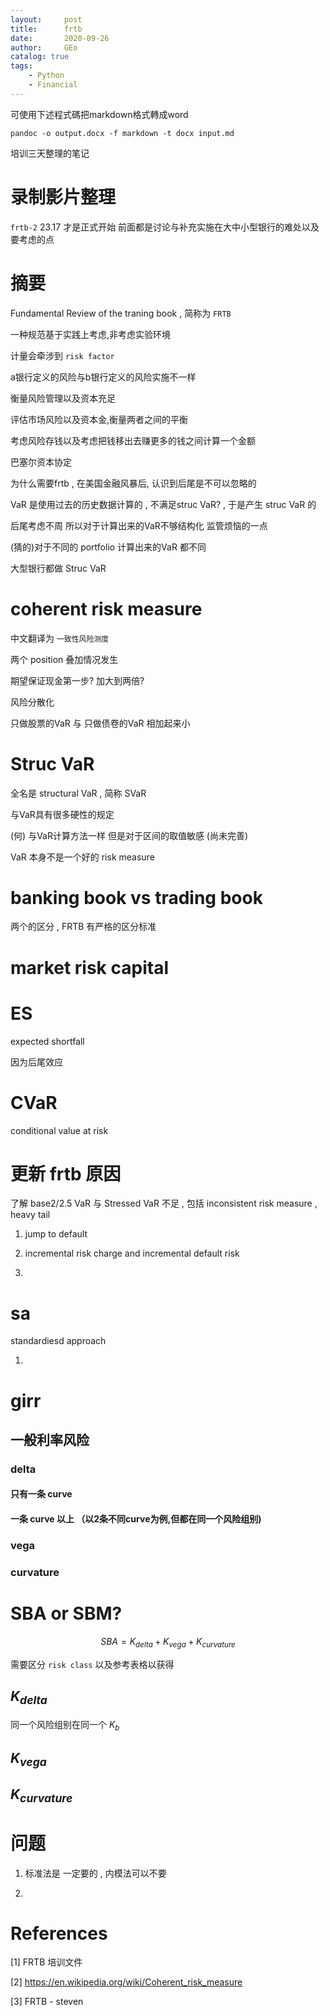 ```yaml
---
layout:     post
title:      frtb
date:       2020-09-26
author:     GEo
catalog: true
tags:
    - Python
    - Financial
---
```


可使用下述程式碼把markdown格式轉成word

```
pandoc -o output.docx -f markdown -t docx input.md
```

培训三天整理的笔记

# 录制影片整理

`frtb-2` 23.17 才是正式开始 前面都是讨论与补充实施在大中小型银行的难处以及要考虑的点 

# 摘要

Fundamental Review of the traning book , 简称为 `FRTB`

一种规范基于实践上考虑,非考虑实验环境

计量会牵涉到 `risk factor`

a银行定义的风险与b银行定义的风险实施不一样

衡量风险管理以及资本充足

评估市场风险以及资本金,衡量两者之间的平衡

考虑风险存钱以及考虑把钱移出去赚更多的钱之间计算一个金额

巴塞尔资本协定

为什么需要frtb , 在美国金融风暴后, 认识到后尾是不可以忽略的 

VaR 是使用过去的历史数据计算的 , 不满足struc VaR? , 于是产生 struc VaR 的

后尾考虑不周 所以对于计算出来的VaR不够结构化 监管烦恼的一点

(猜的)对于不同的 portfolio 计算出来的VaR 都不同

大型银行都做 Struc VaR 

# coherent risk measure  

中文翻译为 `一致性风险测度`

两个 position 叠加情况发生

期望保证现金第一步? 加大到两倍?

风险分散化 

只做股票的VaR 与 只做债卷的VaR 相加起来小

# Struc VaR

全名是 structural VaR , 简称 SVaR

与VaR具有很多硬性的规定

(何) 与VaR计算方法一样 但是对于区间的取值敏感 (尚未完善)

VaR 本身不是一个好的 risk measure 

# banking book vs trading book 

两个的区分 , FRTB 有严格的区分标准 

# market risk capital

<!-- # credit

# market -->

# ES

expected shortfall

因为后尾效应 

# CVaR

conditional value at risk 

<!-- # IRC

# CVA

# operational

# tenor basis spread

# sensitivities-based risk charge -->


# 更新 frtb 原因

了解 base2/2.5 VaR 与 Stressed VaR 不足 , 包括 inconsistent risk measure , heavy tail

1. jump to default

2. incremental risk charge and incremental default risk

3. 

# sa

standardiesd approach

1. 

# girr 

## 一般利率风险

###  delta 

#### 只有一条 curve

#### 一条 curve 以上 （以2条不同curve为例,但都在同一个风险组别)

### vega

### curvature 

# SBA or SBM?

$$SBA=K_{delta} + K_{vega} + K_{curvature}$$

需要区分 `risk class` 以及参考表格以获得

## $K_{delta}$

同一个风险组别在同一个 $K_b$

## $K_{vega}$

## $K_{curvature}$

# 问题

1. 标准法是 一定要的 , 内模法可以不要 

2. 

# References

[1] FRTB 培训文件

[2] https://en.wikipedia.org/wiki/Coherent_risk_measure

[3] FRTB - steven


